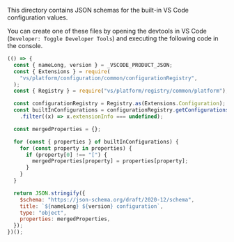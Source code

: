 This directory contains JSON schemas for the built-in VS Code configuration
values.

You can create one of these files by opening the devtools in VS Code
(`Developer: Toggle Developer Tools`) and executing the following code in the
console.

```js
(() => {
  const { nameLong, version } = _VSCODE_PRODUCT_JSON;
  const { Extensions } = require(
    "vs/platform/configuration/common/configurationRegistry",
  );
  const { Registry } = require("vs/platform/registry/common/platform");

  const configurationRegistry = Registry.as(Extensions.Configuration);
  const builtInConfigurations = configurationRegistry.getConfigurations()
    .filter((x) => x.extensionInfo === undefined);

  const mergedProperties = {};

  for (const { properties } of builtInConfigurations) {
    for (const property in properties) {
      if (property[0] !== "[") {
        mergedProperties[property] = properties[property];
      }
    }
  }

  return JSON.stringify({
    $schema: "https://json-schema.org/draft/2020-12/schema",
    title: `${nameLong} ${version} configuration`,
    type: "object",
    properties: mergedProperties,
  });
})();
```
